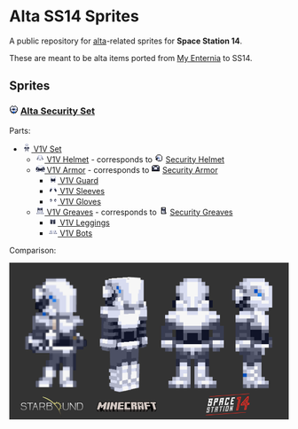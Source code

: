 # Alta SS14 Sprites

A public repository for [alta](https://github.com/Ceterai/Enternia/wiki/Alta)-related sprites for **Space Station 14**.

These are meant to be alta items ported from [My Enternia](https://steamcommunity.com/sharedfiles/filedetails/?id=2006558650) to SS14.

## Sprites

### ![ ](https://raw.githubusercontent.com/Ceterai/Enternia/main/items/active/unsorted/alta/loot/sets/ct_alta_security_set.png) [Alta Security Set](https://github.com/Ceterai/Enternia/wiki/Security-Set)

Parts:

- [![icon](skins/security/icons/skin.png) V1V Set](skins/security/skin.png)
  - [![icon](skins/security/icons/helmet.png) V1V Helmet](skins/security/helmet.png) - corresponds to ![ ](https://raw.githubusercontent.com/Ceterai/Enternia/main/items/armors/alta/tier4/security/helmet/icon.png) [Security Helmet](https://github.com/Ceterai/Enternia/wiki/Security-Helmet)
  - [![icon](skins/security/icons/armor.png) V1V Armor](skins/security/armor.png) - corresponds to ![ ](https://raw.githubusercontent.com/Ceterai/Enternia/main/items/armors/alta/tier4/security/chest/icon.png) [Security Armor](https://github.com/Ceterai/Enternia/wiki/Security-Armor)
    - [![icon](skins/security/icons/guard.png) V1V Guard](skins/security/guard.png)
    - [![icon](skins/security/icons/sleeves.png) V1V Sleeves](skins/security/sleeves.png)
    - [![icon](skins/security/icons/gloves.png) V1V Gloves](skins/security/gloves.png)
  - [![icon](skins/security/icons/greaves.png) V1V Greaves](skins/security/greaves.png) - corresponds to ![ ](https://raw.githubusercontent.com/Ceterai/Enternia/main/items/armors/alta/tier4/security/legwear/icon.png) [Security Greaves](https://github.com/Ceterai/Enternia/wiki/Security-Greaves)
    - [![icon](skins/security/icons/leggings.png) V1V Leggings](skins/security/leggings.png)
    - [![icon](skins/security/icons/bots.png) V1V Bots](skins/security/bots.png)

Comparison:

![ ](skins/security/comparison.png)
